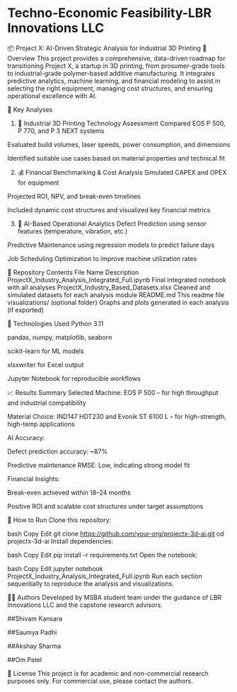 # Techno-Economic Feasibility-LBR Innovations LLC

📦 Project X: AI-Driven Strategic Analysis for Industrial 3D Printing
🧠 Overview
This project provides a comprehensive, data-driven roadmap for transitioning Project X, a startup in 3D printing, from prosumer-grade tools to industrial-grade polymer-based additive manufacturing. It integrates predictive analytics, machine learning, and financial modeling to assist in selecting the right equipment, managing cost structures, and ensuring operational excellence with AI.

🧪 Key Analyses
1. 🧱 Industrial 3D Printing Technology Assessment
Compared EOS P 500, P 770, and P 3 NEXT systems

Evaluated build volumes, laser speeds, power consumption, and dimensions

Identified suitable use cases based on material properties and technical fit

2. 💰 Financial Benchmarking & Cost Analysis
Simulated CAPEX and OPEX for equipment

Projected ROI, NPV, and break-even timelines

Included dynamic cost structures and visualized key financial metrics

3. 🤖 AI-Based Operational Analytics
Defect Prediction using sensor features (temperature, vibration, etc.)

Predictive Maintenance using regression models to predict failure days

Job Scheduling Optimization to improve machine utilization rates

📂 Repository Contents
File Name	Description
ProjectX_Industry_Analysis_Integrated_Full.ipynb	Final integrated notebook with all analyses
ProjectX_Industry_Based_Datasets.xlsx	Cleaned and simulated datasets for each analysis module
README.md	This readme file
visualizations/ (optional folder)	Graphs and plots generated in each analysis (if exported)

🚀 Technologies Used
Python 3.11

pandas, numpy, matplotlib, seaborn

scikit-learn for ML models

xlsxwriter for Excel output

Jupyter Notebook for reproducible workflows

📈 Results Summary
Selected Machine: EOS P 500 – for high throughput and industrial compatibility

Material Choice: IND147 HDT230 and Evonik ST 6100 L – for high-strength, high-temp applications

AI Accuracy:

Defect prediction accuracy: ~87%

Predictive maintenance RMSE: Low, indicating strong model fit

Financial Insights:

Break-even achieved within 18–24 months

Positive ROI and scalable cost structures under target assumptions

📌 How to Run
Clone this repository:

bash
Copy
Edit
git clone https://github.com/your-org/projectx-3d-ai.git
cd projectx-3d-ai
Install dependencies:

bash
Copy
Edit
pip install -r requirements.txt
Open the notebook:

bash
Copy
Edit
jupyter notebook ProjectX_Industry_Analysis_Integrated_Full.ipynb
Run each section sequentially to reproduce the analysis and visualizations.

👨‍💼 Authors
Developed by MSBA student team under the guidance of LBR Innovations LLC and the capstone research advisors.

##Shivam Kansara

##Saumya Padhi

##Akshay Sharma

##Om Patel

📄 License
This project is for academic and non-commercial research purposes only. For commercial use, please contact the authors.
